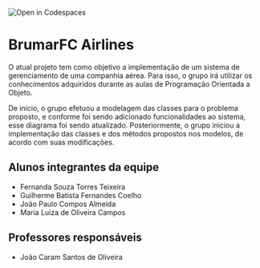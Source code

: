 ![Open in Codespaces](https://classroom.github.com/assets/open-in-codespaces-abfff4d4e15f9e1bd8274d9a39a0befe03a0632bb0f153d0ec72ff541cedbe34.svg)
# BrumarFC Airlines
O atual projeto tem como objetivo a implementação de um sistema de gerenciamento de uma companhia aérea. Para isso, o grupo irá utilizar os conhecimentos adquiridos durante as aulas de Programação Orientada a Objeto.
 
De início, o grupo efetuou a modelagem das classes para o problema proposto, e conforme foi sendo adicionado funcionalidades ao sistema, esse diagrama foi sendo atualizado. Posteriormente, o grupo iniciou a implementação das classes e dos métodos propostos nos modelos, de acordo com suas modificações.



## Alunos integrantes da equipe

* Fernanda Souza Torres Teixeira
* Guilherme Batista Fernandes Coelho
* João Paulo Compos Almeida
* Maria Luiza de Oliveira Campos

## Professores responsáveis

* João Caram Santos de Oliveira


